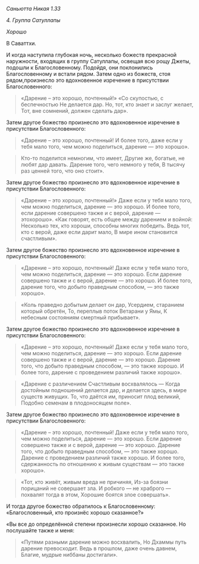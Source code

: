 *Саньютта Никая 1\.33*

*4\. Группа Сатуллапы*

*Хорошо*

В Саваттхи\.

И когда наступила глубокая ночь, несколько божеств прекрасной наружности, входящих в группу Сатуллапы, освещая всю рощу Джеты, подошли к Благословенному\. Подойдя, они поклонились Благословенному и встали рядом\. Затем одно из божеств, стоя рядом,произнесло это вдохновенное изречение в присутствии Благословенного:

> «Дарение – это хорошо, почтенный\!»
> «Со скупостью, с беспечностью
> Не делается дар\.
> Но, тот, кто знает и заслуг желает,
> Тот, вне сомнений, должен сделать дар»\.

Затем другое божество произнесло это вдохновенное изречение в присутствии Благословенного:

> «Дарение – это хорошо, почтенный\!
> И более того, даже если у тебя мало того, чем можно поделиться, дарение — это хорошо»\.

> Кто\-то поделится немногим, что имеет,
> Другие же, богатые, не любят дар давать\.
> Дарение того, чего немного у тебя,
> В тысячу раз ценней того, что оно стоит»\.

Затем другое божество произнесло это вдохновенное изречение в присутствии Благословенного:

> «Дарение – это хорошо, почтенный\!»
> Даже если у тебя мало того, чем можно поделиться, дарение — это хорошо\.
> И более того, если дарение совершено также и с верой, дарение — этохорошо»\.
> «Как говорят, есть общее между дарением и войной:
> Несколько тех, кто хороши, способны многих победить\.
> Ведь тот, кто с верой, даже если дарит мало,
> В мире ином становится счастливым»\.

Затем другое божество произнесло это вдохновенное изречение в присутствии Благословенного:

> «Дарение – это хорошо, почтенный\!
> Даже если у тебя мало того, чем можно поделиться, дарение — это хорошо\.
> Если дарение совершено также и с верой, дарение — это хорошо\.
> И более того, дарение того, что добыто праведным способом, — это также хорошо»\.

> «Коль праведно добытым делает он дар,
> Усердием, старанием который обретён,
> То, переплыв поток Ветарани у Ямы,
> К небесным состояниям смертный прибывает»\.

Затем другое божество произнесло это вдохновенное изречение в присутствии Благословенного:

> «Дарение – это хорошо, почтенный\!
> Даже если у тебя мало того, чем можно поделиться, дарение — это хорошо\.
> Если дарение совершено также и с верой, дарение — это хорошо\.
> Дарение того, что добыто праведным способом, — это также хорошо\.
> И более того, дарение с проведением различий также хорошо»\.

> «Дарение c различением Счастливым восхвалялось —
> Когда достойным подношений делается дар, и делается здесь, в мире существ живущих\.
> То, что даётся им, приносит плод великий,
> Подобно семенам в плодоносящем поле»\.

Затем другое божество произнесло это вдохновенное изречение в присутствии Благословенного:

> «Дарение – это хорошо, почтенный\!
> Даже если у тебя мало того, чем можно поделиться, дарение — это хорошо\.
> Если дарение совершено также и с верой, дарение — это хорошо\.
> Дарение того, что добыто праведным способом, — это также хорошо\.
> Дарение с проведением различий также хорошо\.
> И более того, сдержанность по отношению к живым существам — это также хорошо»\.

> «Тот, кто живёт, живым вреда не причиняя,
> Из\-за боязни порицаний не совершает зла\.
> И робкого — не храброго — похвалят тогда в этом,
> Хорошие боятся злое совершать»\.

И тогда другое божество обратилось к Благословенному: «Благословенный, кто произнёс хорошо сказанное?»

«Вы все до определённой степени произнесли хорошо сказанное\. Но послушайте также и меня:

> «Путями разными дарение можно восхвалить,
> Но Дхаммы путь дарение превосходит\.
> Ведь в прошлом, даже очень давнем,
> Благие, мудрые ниббаны достигали»\.
